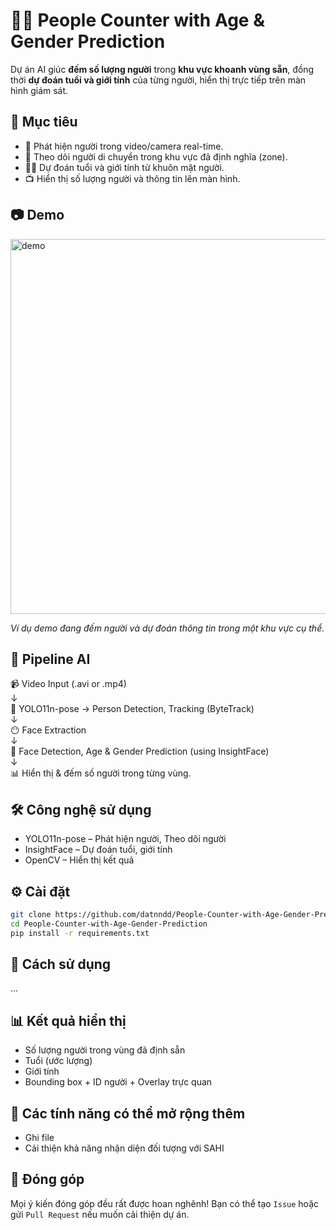 # 👁️‍🔮 People Counter with Age & Gender Prediction

Dự án AI giúc **đếm số lượng người** trong **khu vực khoanh vùng sẵn**, đồng thời **dự đoán tuổi và giới tính** của từng người, hiển thị trực tiếp trên màn hình giám sát.

## 📌 Mục tiêu
- 📍 Phát hiện người trong video/camera real-time.
- 🧠 Theo dõi người di chuyển trong khu vực đã định nghĩa (zone).
- 👨👩 Dự đoán tuổi và giới tính từ khuôn mặt người.
- 📺 Hiển thị số lượng người và thông tin lên màn hình.

## 📷 Demo
<img src="demo.gif" alt="demo" width="600"/>

*Ví dụ demo đang đếm người và dự đoán thông tin trong một khu vực cụ thể.*

## 🎯 Pipeline AI

📹 Video Input (.avi or .mp4)  
↓  
🧠 YOLO11n-pose → Person Detection, Tracking (ByteTrack)  
↓  
😶 Face Extraction  
↓  
🧓 Face Detection, Age & Gender Prediction (using InsightFace)  
↓  
📊 Hiển thị & đếm số người trong từng vùng.

## 🛠 Công nghệ sử dụng
- YOLO11n-pose – Phát hiện người, Theo dõi người
- InsightFace – Dự đoán tuổi, giới tính
- OpenCV – Hiển thị kết quả

## ⚙️ Cài đặt

```bash
git clone https://github.com/datnndd/People-Counter-with-Age-Gender-Prediction.git
cd People-Counter-with-Age-Gender-Prediction
pip install -r requirements.txt
```

## 🚀 Cách sử dụng

...

## 📊 Kết quả hiển thị
- Số lượng người trong vùng đã định sẵn
- Tuổi (ước lượng)
- Giới tính
- Bounding box + ID người + Overlay trực quan

## 📁 Các tính năng có thể mở rộng thêm
- Ghi file
- Cải thiện khả năng nhận diện đối tượng với SAHI

## 🤝 Đóng góp
Mọi ý kiến đóng góp đều rất được hoan nghênh! Bạn có thể tạo `Issue` hoặc gửi `Pull Request` nếu muốn cải thiện dự án.
